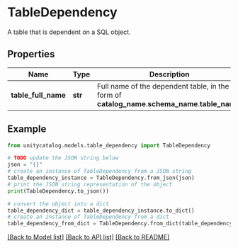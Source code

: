 # TableDependency

A table that is dependent on a SQL object.

## Properties

Name | Type | Description | Notes
------------ | ------------- | ------------- | -------------
**table_full_name** | **str** | Full name of the dependent table, in the form of __catalog_name__.__schema_name__.__table_name__. | 

## Example

```python
from unitycatalog.models.table_dependency import TableDependency

# TODO update the JSON string below
json = "{}"
# create an instance of TableDependency from a JSON string
table_dependency_instance = TableDependency.from_json(json)
# print the JSON string representation of the object
print(TableDependency.to_json())

# convert the object into a dict
table_dependency_dict = table_dependency_instance.to_dict()
# create an instance of TableDependency from a dict
table_dependency_from_dict = TableDependency.from_dict(table_dependency_dict)
```
[[Back to Model list]](../README.md#documentation-for-models) [[Back to API list]](../README.md#documentation-for-api-endpoints) [[Back to README]](../README.md)


